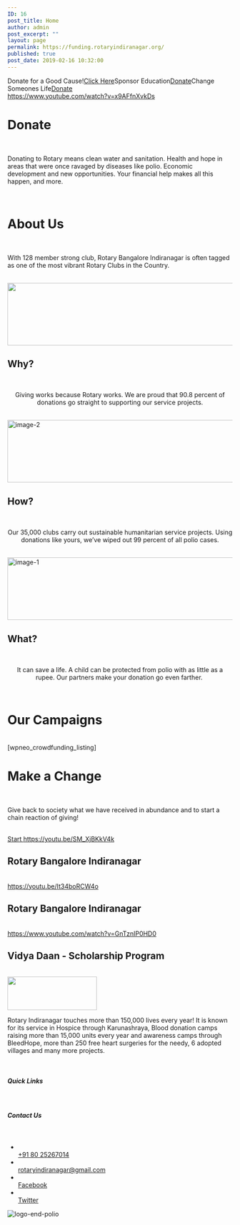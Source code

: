 ```yaml
---
ID: 16
post_title: Home
author: admin
post_excerpt: ""
layout: page
permalink: https://funding.rotaryindiranagar.org/
published: true
post_date: 2019-02-16 10:32:00
---
```

Donate for a Good Cause!<a href="/campaigns/">Click Here</a>Sponsor Education<a href="/campaigns/">Donate</a>Change Someones Life<a href="/campaigns/">Donate</a>			
		https://www.youtube.com/watch?v=x9AFfnXvkDs		
			<h1>Donate</h1>		
		<p>Donating to Rotary means clean water and sanitation. Health and hope in areas that were once ravaged by diseases like polio. Economic development and new opportunities. Your financial help makes all this happen, and more.</p>		
			<h1>About Us</h1>		
		<p>With 128 member strong club, Rotary Bangalore Indiranagar is often tagged as one of the most vibrant Rotary Clubs in the Country.</p>		
										<img width="600" height="140" src="https://funding.rotaryindiranagar.org/wp-content/uploads/2019/02/image-3.jpg" alt="" />											
			<h2>Why?</h2>		
		<p style="text-align: center;">Giving works because Rotary works. We are proud that 90.8 percent of donations go straight to supporting our service projects.</p>		
										<img width="600" height="140" src="https://funding.rotaryindiranagar.org/wp-content/uploads/2019/02/image-2.jpg" alt="image-2" />											
			<h2>How?</h2>		
		<p style="text-align: center;">Our 35,000 clubs carry out sustainable humanitarian service projects. Using donations like yours, we’ve wiped out 99 percent of all polio cases.</p>		
										<img width="600" height="140" src="https://funding.rotaryindiranagar.org/wp-content/uploads/2019/02/image-1.jpg" alt="image-1" />											
			<h2>What?</h2>		
		<p style="text-align: center;">It can save a life. A child can be protected from polio with as little as a rupee. Our partners make your donation go even farther. </p>		
			<h1>Our Campaigns</h1>		
		[wpneo_crowdfunding_listing]		
			<h1>Make a Change</h1>		
		<p>Give back to society what we have received in abundance and to start a chain reaction of giving!</p>		
			<a href="https://funding.rotaryindiranagar.org/campaigns/" role="button">
						Start
					</a>
		https://youtu.be/SM_XjBKkV4k		
			<h2>Rotary Bangalore Indiranagar</h2>		
		https://youtu.be/It34boRCW4o		
			<h2>Rotary Bangalore Indiranagar</h2>		
		https://www.youtube.com/watch?v=GnTznIP0HD0		
			<h2>Vidya Daan - Scholarship Program</h2>		
										<img width="200" height="75" src="https://funding.rotaryindiranagar.org/wp-content/uploads/2019/03/rotary-logo.png" alt="" />											
		<p>Rotary Indiranagar touches more than 150,000 lives every year! It is known for its service in Hospice through Karunashraya, Blood donation camps raising more than 15,000 units every year and awareness camps through BleedHope, more than 250 free heart surgeries for the needy, 6 adopted villages and many more projects.</p>		
			<h5>Quick Links</h5>		
			<h5>Contact Us</h5>		
					<ul>
							<li >
					<a href="tel:+91 80 25267014">						
										+91 80 25267014
											</a>
									</li>
								<li >
					<a href="mailto:rotaryindiranagar@gmail.com">						
										rotaryindiranagar@gmail.com
											</a>
									</li>
								<li >
					<a href="https://www.facebook.com/groups/122507691097136/">						
										Facebook
											</a>
									</li>
								<li >
					<a href="https://twitter.com/RotaryBLR_INgr">						
										Twitter
											</a>
									</li>
						</ul>
										<img src="https://funding.rotaryindiranagar.org/wp-content/uploads/elementor/thumbs/logo-end-polio-o7njmos4v9vv2mchf0tnudurj12sqyznc2hwu8bv5g.png" title="logo-end-polio" alt="logo-end-polio" />